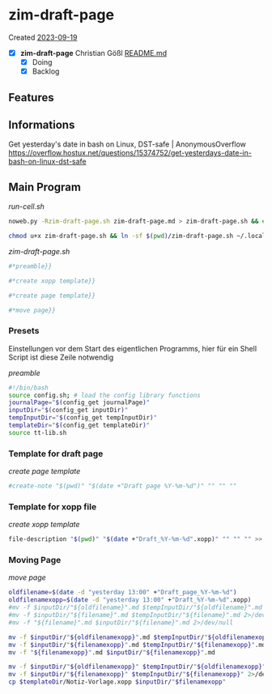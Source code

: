 # zim-draft-page
Created [2023-09-19]()

- [x]  **zim-draft-page** Christian Gößl [README.md](README.md)
	- [x] Doing
	- [x] Backlog

## Features



## Informations

Get yesterday's date in bash on Linux, DST-safe | AnonymousOverflow
https://overflow.hostux.net/questions/15374752/get-yesterdays-date-in-bash-on-linux-dst-safe


## Main Program

*run-cell.sh*
```bash
noweb.py -Rzim-draft-page.sh zim-draft-page.md > zim-draft-page.sh && echo 'fertig' 
```


```bash
chmod u+x zim-draft-page.sh && ln -sf $(pwd)/zim-draft-page.sh ~/.local/bin/zim-draft-page.sh && echo 'fertig'
 ```

*zim-draft-page.sh*
```bash
#*preamble}}

#*create xopp template}}

#*create page template}}

#*move page}}

```

### Presets

Einstellungen vor dem Start des eigentlichen Programms, hier für ein Shell Script ist diese Zeile notwendig

*preamble*
```bash
#!/bin/bash
source config.sh; # load the config library functions
journalPage="$(config_get journalPage)"
inputDir="$(config_get inputDir)"
tempInputDir="$(config_get tempInputDir)"
templateDir="$(config_get templateDir)"
source tt-lib.sh
```

### Template for draft page


*create page template*
```bash
#create-note "$(pwd)" "$(date +"Draft page %Y-%m-%d")" "" "" ""
```


### Template for xopp file

*create xopp template*
```bash
file-description "$(pwd)" "$(date +"Draft_%Y-%m-%d".xopp)" "" "" "" >> "$(pwd)"/"$(date +"Draft_%Y-%m-%d".xopp)".md
```


### Moving Page


*move page*
```bash
oldfilename=$(date -d "yesterday 13:00" +"Draft_page_%Y-%m-%d")
oldfilenamexopp=$(date -d "yesterday 13:00" +"Draft_%Y-%m-%d".xopp)
#mv -f $inputDir/"${oldfilename}".md $tempInputDir/"${oldfilename}".md 2>/dev/null
#mv -f $inputDir/"${filename}".md $tempInputDir/"${filename}".md 2>/dev/null
#mv -f "${filename}".md $inputDir/"${filename}".md 2>/dev/null

mv -f $inputDir/"${oldfilenamexopp}".md $tempInputDir/"${oldfilenamexopp}".md 2>/dev/null
mv -f $inputDir/"${filenamexopp}".md $tempInputDir/"${filenamexopp}".md 2>/dev/null
mv -f "${filenamexopp}".md $inputDir/"${filenamexopp}".md

mv -f $inputDir/"${oldfilenamexopp}" $tempInputDir/"${oldfilenamexopp}" 2>/dev/null
mv -f $inputDir/"${filenamexopp}" $tempInputDir/"${filenamexopp}" 2>/dev/null
cp $templateDir/Notiz-Vorlage.xopp $inputDir/"$filenamexopp"
```
